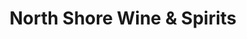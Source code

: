 ---
title: "North Shore Wine & Spirits"
url: /glendale/north-shore-wine-und-spirits/
shop: Spirituosen
---